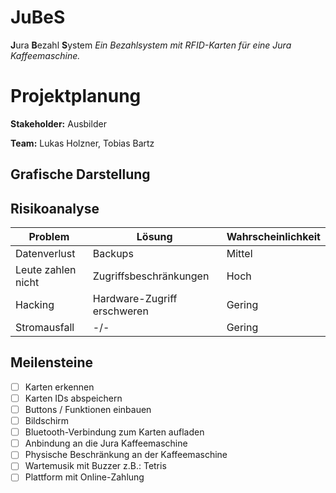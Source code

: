 # JuBeS
**J**ura **B**ezahl **S**ystem
*Ein Bezahlsystem mit RFID-Karten für eine Jura Kaffeemaschine.*

# Projektplanung
**Stakeholder:** Ausbilder

**Team:** Lukas Holzner, Tobias Bartz

## Grafische Darstellung

## Risikoanalyse
| Problem | Lösung | Wahrscheinlichkeit |
|--- |--- |--- |
| Datenverlust | Backups | Mittel |
| Leute zahlen nicht | Zugriffsbeschränkungen | Hoch |
| Hacking | Hardware-Zugriff erschweren | Gering
| Stromausfall | -/- | Gering |


## Meilensteine
- [ ] Karten erkennen
- [ ] Karten IDs abspeichern
- [ ] Buttons / Funktionen einbauen
- [ ] Bildschirm 
- [ ] Bluetooth-Verbindung zum Karten aufladen
- [ ] Anbindung an die Jura Kaffeemaschine
- [ ] Physische Beschränkung an der Kaffeemaschine
- [ ] Wartemusik mit Buzzer z.B.: Tetris
- [ ] Plattform mit Online-Zahlung
